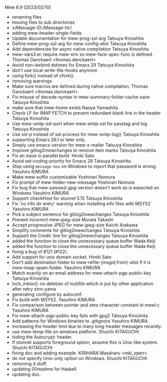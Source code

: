 Mew 6.9 (2023/02/10)

* renaming files
* moving files to sub directories
* s/Message-ID:/Message-Id:/
* adding mew-header-single-fields
* Update documentation for mew-prog-ssl-arg
	Tatsuya Kinoshita <tats>
* Define mew-prog-ssl-arg for mew-config-alist
	Tatsuya Kinoshita <tats>
* Add dependencies for async native compilation
	Tatsuya Kinoshita <tats>
* mew-vars3.el: require mew-env so mew-face-spec-func is defined.
	Thomas Danckaert <thomas.danckaert>
* Avoid non-lexbind dotimes for Emacs 29
	Tatsuya Kinoshita <tats>
* don't use local-write-file-hooks anymore
* using fork() instead of vfork().
* removing warnings
* Make sure macros are defined during native compilation.
	Thomas Danckaert <thomas.danckaert>
* Fix misuse of decode-syntax in mew-summary-folder-cache-save
	Tatsuya Kinoshita <tats>
* make sure that mew-home exists
	Naoya Yamashita <conao3>
* Check LF for IMAP FETCH to prevent redundant blank line in the header
	Tatsuya Kinoshita <tats>
* Use mew-smtp-ssl-port when mew-smtp-ssl for passtag and log
	Tatsuya Kinoshita <tats>
* Use ssl-p instead of ssl-process for mew-smtp-log()
	Tatsuya Kinoshita <tats>
* supporting Emacs 26.1 or later only.
* Simply use emacs-version for mew-x-mailer
	Tatsuya Kinoshita <tats>
* Improve gitlog2mewchanges to remove item marks
	Tatsuya Kinoshita <tats>
* Fix an issue in parallel build.
	Hiroki Sato <hrs>
* Avoid set-coding-priority for Emacs 28
	Tatsuya Kinoshita <tats>
* Stop using `message-box` on Windows to report that password is wrong.
	Yasuhiro KIMURA <yasu>
* Make mew-suffix customizable
	Yoshinari Nomura <nom>
* Fix prompt of mew-folder-new-message
	Yoshinari Nomura <nom>
* Fix bug that mew-passwd-gpg-version doesn't work as is expected on Windows
	Yasuhiro KIMURA <yasu>
* Support checkHost for stunnel 5.15
	Tatsuya Kinoshita <tats>
* Fix 'no info dir entry' warning when installing info files with MSYS2
	Yasuhiro KIMURA <yasu>
* Pick a subject sentence for gitlog2mewchanges
	Tatsuya Kinoshita <tats>
* Prevent incorrect mew-jpeg-size
	Murata Takashi <tmurata>
* Accept progressive JPEG for mew-jpeg-size
	Koichi Arakawa <arakawa>
* Simplify comments for gitlog2mewchanges
	Tatsuya Kinoshita <tats>
* Support the Credit: line for gitlog2mewchanges
	Tatsuya Kinoshita <tats>
* added the function to close the unnecessary queue buffer
	Wada Keiji <keiji>
* added the function to close the unnecessary queue buffer
	Wada Keiji <keiji>
* fixing a bug of #121 (#122).
* Add support for unix domain socket.
	Hiroki Sato <hrs>
* Don't add destination folder to mew-refile-{msgid,from}-alist if it is mew-imap-spam-folder.
	Yasuhiro KIMURA <yasu>
* Match exactly on an email address for mew-attach-pgp-public-key
	Tatsuya Kinoshita <tats>
* lock_mbox(): no deletion of lockfile which is put by other application
  after retry
	zinn-yama <zinn>
* generating configure by autoconf.
* Fix build with MSYS2.
	Yasuhiro KIMURA <yasu>
* Fix comparison between pointer and zero character constant in mewl.c
	Yasuhiro KIMURA <yasu>
* Fix mew-attach-pgp-public-key fails with gpg2
	Tatsuya Kinoshita <tats>
* Add patterns for Windows binaries to .gitignore
	Yasuhiro KIMURA <yasu>
* increasing the header limit due to many long-header messages recently.
* use mew-temp-file on windows platform.
	Shuichi KITAGUCHI <kit>
* hiding the Autocrypt: header.
* If stunnel supports foreground option, assume this is Unix-like system.
	Shuichi KITAGUCHI <kit>
* fixing doc and adding example.
	KIRIHARA Masaharu <mki_open>
* do not specify Unix-only option on Windows.
	Shuichi KITAGUCHI <kit>
* removing d stuff.
* updating 00readme for Haskell.
* updating doc.
